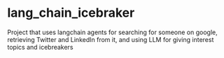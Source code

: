 # lang_chain_icebraker

 Project that uses langchain agents for searching for someone on google, retrieving Twitter and LinkedIn from it, and using LLM for giving interest topics and icebreakers 
